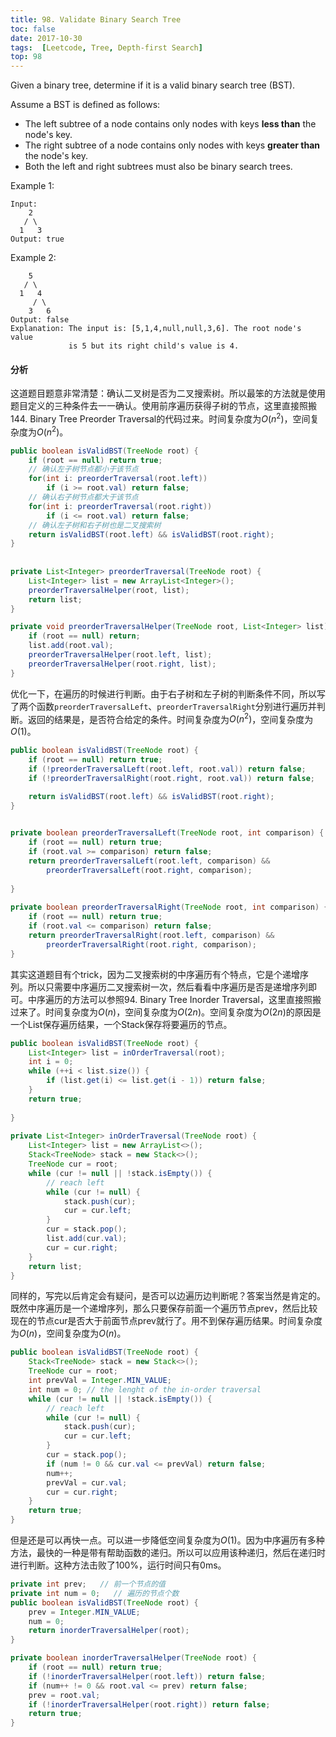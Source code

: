 ```yaml
---
title: 98. Validate Binary Search Tree
toc: false
date: 2017-10-30
tags:  [Leetcode, Tree, Depth-first Search]
top: 98
---
```


Given a binary tree, determine if it is a valid binary search tree (BST).

Assume a BST is defined as follows:

* The left subtree of a node contains only nodes with keys **less than** the node's key.
* The right subtree of a node contains only nodes with keys **greater than** the node's key.
* Both the left and right subtrees must also be binary search trees.

Example 1:

```
Input:
    2
   / \
  1   3
Output: true
```

Example 2:

```
    5
   / \
  1   4
     / \
    3   6
Output: false
Explanation: The input is: [5,1,4,null,null,3,6]. The root node's value
             is 5 but its right child's value is 4.
```


#### 分析

这道题目题意非常清楚：确认二叉树是否为二叉搜索树。所以最笨的方法就是使用题目定义的三种条件去一一确认。使用前序遍历获得子树的节点，这里直接照搬144. Binary Tree Preorder Traversal的代码过来。时间复杂度为$O(n^2)$，空间复杂度为$O(n^2)$。


```Java
public boolean isValidBST(TreeNode root) {
    if (root == null) return true;
    // 确认左子树节点都小于该节点
    for(int i: preorderTraversal(root.left))
        if (i >= root.val) return false;
    // 确认右子树节点都大于该节点
    for(int i: preorderTraversal(root.right))
        if (i <= root.val) return false; 
    // 确认左子树和右子树也是二叉搜索树
    return isValidBST(root.left) && isValidBST(root.right);    
}
    
    
private List<Integer> preorderTraversal(TreeNode root) {
    List<Integer> list = new ArrayList<Integer>();
    preorderTraversalHelper(root, list); 
    return list;
}

private void preorderTraversalHelper(TreeNode root, List<Integer> list) {
    if (root == null) return;
    list.add(root.val);
    preorderTraversalHelper(root.left, list);
    preorderTraversalHelper(root.right, list);
}
```

优化一下，在遍历的时候进行判断。由于右子树和左子树的判断条件不同，所以写了两个函数`preorderTraversalLeft`、`preorderTraversalRight`分别进行遍历并判断。返回的结果是，是否符合给定的条件。时间复杂度为$O(n^2)$，空间复杂度为$O(1)$。


```Java
public boolean isValidBST(TreeNode root) {
    if (root == null) return true;
    if (!preorderTraversalLeft(root.left, root.val)) return false;
    if (!preorderTraversalRight(root.right, root.val)) return false;

    return isValidBST(root.left) && isValidBST(root.right);    
}
    

private boolean preorderTraversalLeft(TreeNode root, int comparison) {
    if (root == null) return true;
    if (root.val >= comparison) return false;
    return preorderTraversalLeft(root.left, comparison) &&
        preorderTraversalLeft(root.right, comparison);
    
}
    
private boolean preorderTraversalRight(TreeNode root, int comparison) {
    if (root == null) return true;
    if (root.val <= comparison) return false;
    return preorderTraversalRight(root.left, comparison) &&
        preorderTraversalRight(root.right, comparison);
}
```


其实这道题目有个trick，因为二叉搜索树的中序遍历有个特点，它是个递增序列。所以只需要中序遍历二叉搜索树一次，然后看看中序遍历是否是递增序列即可。中序遍历的方法可以参照94. Binary Tree Inorder Traversal，这里直接照搬过来了。时间复杂度为$O(n)$，空间复杂度为$O(2n)$。空间复杂度为$O(2n)$的原因是一个List保存遍历结果，一个Stack保存将要遍历的节点。


```Java
public boolean isValidBST(TreeNode root) {
    List<Integer> list = inOrderTraversal(root);
    int i = 0;
    while (++i < list.size()) {
        if (list.get(i) <= list.get(i - 1)) return false;
    }
    return true;
    
}
    
private List<Integer> inOrderTraversal(TreeNode root) {
    List<Integer> list = new ArrayList<>();
    Stack<TreeNode> stack = new Stack<>();
    TreeNode cur = root;
    while (cur != null || !stack.isEmpty()) {
        // reach left 
        while (cur != null) {
            stack.push(cur);
            cur = cur.left;
        }
        cur = stack.pop();
        list.add(cur.val);
        cur = cur.right;
    }
    return list;
}
```

同样的，写完以后肯定会有疑问，是否可以边遍历边判断呢？答案当然是肯定的。既然中序遍历是一个递增序列，那么只要保存前面一个遍历节点prev，然后比较现在的节点cur是否大于前面节点prev就行了。用不到保存遍历结果。时间复杂度为$O(n)$，空间复杂度为$O(n)$。


```Java
public boolean isValidBST(TreeNode root) {
    Stack<TreeNode> stack = new Stack<>();
    TreeNode cur = root;
    int prevVal = Integer.MIN_VALUE;
    int num = 0; // the lenght of the in-order traversal
    while (cur != null || !stack.isEmpty()) {
        // reach left 
        while (cur != null) {
            stack.push(cur);
            cur = cur.left;
        }
        cur = stack.pop();
        if (num != 0 && cur.val <= prevVal) return false;
        num++;
        prevVal = cur.val;
        cur = cur.right;
    }
    return true;
}
```

但是还是可以再快一点。可以进一步降低空间复杂度为$O(1)$。因为中序遍历有多种方法，最快的一种是带有帮助函数的递归。所以可以应用该种递归，然后在递归时进行判断。这种方法击败了100%，运行时间只有0ms。

```Java
private int prev;   // 前一个节点的值
private int num = 0;   // 遍历的节点个数
public boolean isValidBST(TreeNode root) {
    prev = Integer.MIN_VALUE;
    num = 0;
    return inorderTraversalHelper(root);
}

private boolean inorderTraversalHelper(TreeNode root) {
    if (root == null) return true;
    if (!inorderTraversalHelper(root.left)) return false;
    if (num++ != 0 && root.val <= prev) return false;
    prev = root.val;
    if (!inorderTraversalHelper(root.right)) return false;
    return true;
}
```


